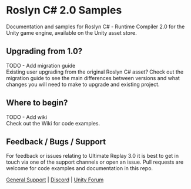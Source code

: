 # Roslyn C# 2.0 Samples
Documentation and samples for Roslyn C# - Runtime Compiler 2.0 for the Unity game engine, available on the Unity asset store.

## Upgrading from 1.0?
TODO - Add migration guide  
Existing user upgrading from the original Roslyn C# asset? Check out the migration guide to see the main differences between versions and what changes you will need to make to upgrade and existing project.

## Where to begin?
TODO - Add wiki  
Check out the Wiki for code examples.

## Feedback / Bugs / Support
For feedback or issues relating to Ultimate Replay 3.0 it is best to get in touch via one of the support channels or open an issue. Pull requests are welcome for code examples and documentation in this repo.

[General Support](https://trivialinteractive.co.uk/support.html) | [Discord](https://discord.gg/sHREXjmwa2) | [Unity Forum](https://discussions.unity.com/t/coming-soon-roslyn-c-2-0-next-generation-c-runtime-compiler/1629815)
